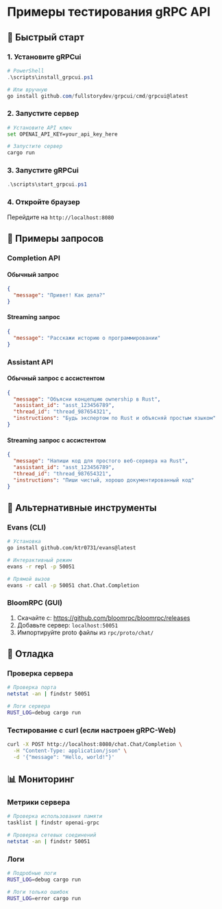 # Примеры тестирования gRPC API

## 🚀 Быстрый старт

### 1. Установите gRPCui
```powershell
# PowerShell
.\scripts\install_grpcui.ps1

# Или вручную
go install github.com/fullstorydev/grpcui/cmd/grpcui@latest
```

### 2. Запустите сервер
```bash
# Установите API ключ
set OPENAI_API_KEY=your_api_key_here

# Запустите сервер
cargo run
```

### 3. Запустите gRPCui
```powershell
.\scripts\start_grpcui.ps1
```

### 4. Откройте браузер
Перейдите на `http://localhost:8080`

## 📝 Примеры запросов

### Completion API

#### Обычный запрос
```json
{
  "message": "Привет! Как дела?"
}
```

#### Streaming запрос
```json
{
  "message": "Расскажи историю о программировании"
}
```

### Assistant API

#### Обычный запрос с ассистентом
```json
{
  "message": "Объясни концепцию ownership в Rust",
  "assistant_id": "asst_123456789",
  "thread_id": "thread_987654321",
  "instructions": "Будь экспертом по Rust и объясняй простым языком"
}
```

#### Streaming запрос с ассистентом
```json
{
  "message": "Напиши код для простого веб-сервера на Rust",
  "assistant_id": "asst_123456789",
  "thread_id": "thread_987654321",
  "instructions": "Пиши чистый, хорошо документированный код"
}
```

## 🔧 Альтернативные инструменты

### Evans (CLI)
```bash
# Установка
go install github.com/ktr0731/evans@latest

# Интерактивный режим
evans -r repl -p 50051

# Прямой вызов
evans -r call -p 50051 chat.Chat.Completion
```

### BloomRPC (GUI)
1. Скачайте с: https://github.com/bloomrpc/bloomrpc/releases
2. Добавьте сервер: `localhost:50051`
3. Импортируйте proto файлы из `rpc/proto/chat/`

## 🐛 Отладка

### Проверка сервера
```bash
# Проверка порта
netstat -an | findstr 50051

# Логи сервера
RUST_LOG=debug cargo run
```

### Тестирование с curl (если настроен gRPC-Web)
```bash
curl -X POST http://localhost:8080/chat.Chat/Completion \
  -H "Content-Type: application/json" \
  -d '{"message": "Hello, world!"}'
```

## 📊 Мониторинг

### Метрики сервера
```bash
# Проверка использования памяти
tasklist | findstr openai-grpc

# Проверка сетевых соединений
netstat -an | findstr 50051
```

### Логи
```bash
# Подробные логи
RUST_LOG=debug cargo run

# Логи только ошибок
RUST_LOG=error cargo run
``` 